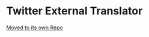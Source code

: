 # Twitter External Translator

[Moved to its own Repo](https://github.com/magicoflolis/twitter-translator#twitter-external-translator)
